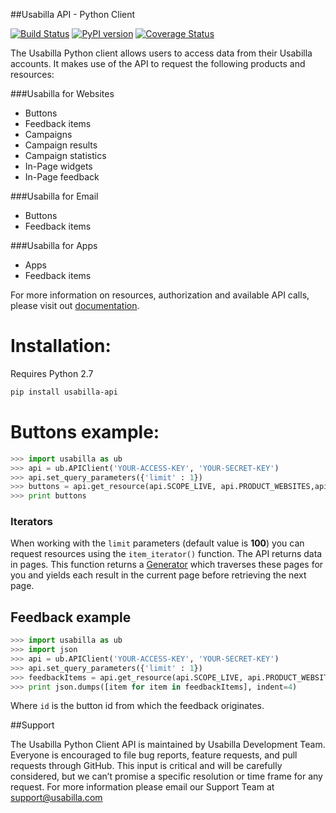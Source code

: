 ##Usabilla API - Python Client

[![Build Status](https://travis-ci.org/usabilla/api-python.svg?branch=master)](https://travis-ci.org/usabilla/api-python)
[![PyPI version](https://badge.fury.io/py/usabilla-api.svg)](https://badge.fury.io/py/usabilla-api)
[![Coverage Status](https://coveralls.io/repos/github/usabilla/api-python/badge.svg?branch=master)](https://coveralls.io/github/usabilla/api-python?branch=master)

The Usabilla Python client allows users to access data from their Usabilla accounts.
It makes use of the API to request the following products and resources:

###Usabilla for Websites
- Buttons
- Feedback items
- Campaigns
- Campaign results
- Campaign statistics
- In-Page widgets
- In-Page feedback

###Usabilla for Email
  - Buttons
  - Feedback items

###Usabilla for Apps
  - Apps
  - Feedback items

For more information on resources, authorization and available API calls, please visit out [documentation](https://usabilla.com/api).

# Installation:

Requires Python 2.7

```bash
pip install usabilla-api
```

# Buttons example:
```python
>>> import usabilla as ub
>>> api = ub.APIClient('YOUR-ACCESS-KEY', 'YOUR-SECRET-KEY')
>>> api.set_query_parameters({'limit' : 1})
>>> buttons = api.get_resource(api.SCOPE_LIVE, api.PRODUCT_WEBSITES,api.RESOURCE_BUTTON)
>>> print buttons
```

### Iterators

When working with the <code>limit</code> parameters (default value is **100**) you can request resources using the <code>item_iterator()</code> function.
The API returns data in pages. This function returns a [Generator](https://wiki.python.org/moin/Generators) which
traverses these pages for you and yields each result in the current page before retrieving the next page.

## Feedback example

```python
>>> import usabilla as ub
>>> import json
>>> api = ub.APIClient('YOUR-ACCESS-KEY', 'YOUR-SECRET-KEY')
>>> api.set_query_parameters({'limit' : 1})
>>> feedbackItems = api.get_resource(api.SCOPE_LIVE, api.PRODUCT_WEBSITES,api.RESOURCE_FEEDBACK,'*',iterate=True)
>>> print json.dumps([item for item in feedbackItems], indent=4)
```

Where <code>id</code> is the button id from which the feedback originates.

##Support

The Usabilla Python Client API is maintained by Usabilla Development Team. Everyone is encouraged to file bug reports, feature requests, and pull requests through GitHub. This input is critical and will be carefully considered, but we can’t promise a specific resolution or time frame for any request. For more information please email our Support Team at support@usabilla.com
